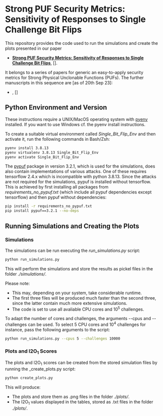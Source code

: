 # Strong PUF Security Metrics: Sensitivity of Responses to Single Challenge Bit Flips

This repository provides the code used to run the simulations and create the plots presented in our paper 
* [**Strong PUF Security Metrics: Sensitivity of Responses to Single Challenge Bit Flips**](), [[]()].

It belongs to a series of papers for generic an easy-to-apply security metrics for Strong Physical Unclonable Functions (PUFs). The further manuscripts in this sequence are [as of 20th Sep 23]:

* [](), [[]()]


## Python Environment and Version

These instructions require a UNIX/MacOS operating system with [pyenv](https://github.com/pyenv/pyenv) installed. If you want to use Windows cf. the pyenv install instructions.

To create a suitable virtual environment called _Single_Bit_Flip_Env_ and then activate it, run the following commands in Bash/Zsh:
```bash
pyenv install 3.8.13
pyenv virtualenv 3.8.13 Single_Bit_Flip_Env
pyenv activate Single_Bit_Flip_Env
```

The [pypuf](https://github.com/nils-wisiol/pypuf) package in version 3.2.1, which is used for the simulations, does also contain implementations of various attacks. One of these requires tensorflow 2.4.x which is incompatible with python 3.8.13. Since the attacks are not required for the simulations, pypuf is installed without tensorflow.
This is achieved by first installing all packages from _requirements_no_pypuf.txt_ (which include all pypuf dependencies except tensorflow) and then pypuf without dependencies:
```bash
pip install -r requirements_no_pypuf.txt
pip install pypuf==3.2.1 --no-deps
```

## Running Simulations and Creating the Plots

### Simulations

The simulations can be run executing the _run_simulations.py_ script:
```bash
python run_simulations.py
```

This will perform the simulations and store the results as pickel files in the folder _./simulations/_.

Please note:
* This may, depending on your system, take considerable runtime.
* The first three files will be produced much faster than the second three, since the latter contain much more extensive simulations.
* The code is set to use all avaliable CPU cores and 10<sup>5</sup> challenges.

To adapt the number of cores and challenges, the arguments --cpus and --challenges can be used. To select 5 CPU cores and 10<sup>4</sup> challenges for instance, pass the following arguments to the script:
```bash
python run_simulations.py --cpus 5 --challenges 10000
```

### Plots and I2O<sub>1</sub> Scores

The plots and I2O<sub>1</sub> scores can be created from the stored simulation files by running the _create_plots.py script:
```bash
python create_plots.py
```

This will produce:

* The plots and store them as .png files in the folder _./plots/_.
* The I2O<sub>1</sub> values displayed in the tables, stored as .txt files in the folder _./plots/_.

